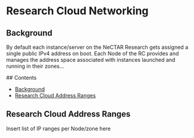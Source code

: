 # Research Cloud Networking

<a name="background">

## Background

By default each instance/server on the NeCTAR Research gets assigned a single
public IPv4 address on boot. Each Node of the RC provides and manages the
address space associated with instances launched and running in their zones...

<a name="toc"/>
## Contents

- [Background](#background)
- [Research Cloud Address Ranges](#ranges)

<a name="ranges"/>

## Research Cloud Address Ranges

Insert list of IP ranges per Node/zone here

